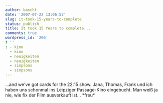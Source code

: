 ```yaml
---
author: bascht
date: '2007-07-22 13:06:52'
slug: it-took-15-years-to-complete
status: publish
title: It took 15 Years to complete...
comments: true
wordpress_id: '206'
? ''
: - kino
  - kino
  - neuigkeiten
  - neuigkeiten
  - simpsons
  - simpsons
---
```


...and we've got cards for the 22:15 show. Jana, Thomas, Frank und
ich haben uns schonmal ins Leipziger Passage-Kino eingebucht. Man
weiß ja nie, wie fix der Film ausverkauft ist... \*freu\*


